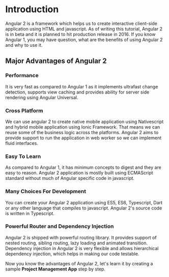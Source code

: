 # Introduction
Angular 2 is a framework which helps us to create interactive client-side application using HTML and javascript. As of writing this tutorial, Angular 2 is in beta and it is planned to hit production release in 2016.
If you know Angular 1, you may have question, what are the benefits of using Angular 2 and why to
use it. 

## Major Advantages of Angular 2
### Performance
It is very fast as compared to Angular 1 as it implements ultrafast change detection, supports view caching and provides ability for server side rendering using Angular Universal.

### Cross Platform
We can use angular 2 to create native mobile application using Nativescript and hybrid mobile application using Ionic Framework. That means we can reuse some of the business logic across the platforms. Angular 2 aims to provide support to run the application in web worker so we can implement fluid interfaces.

### Easy To Learn
As compared to Angular 1, it has minimum concepts to digest and they are easy to reason. Angular 2 application is mostly built using ECMAScript standard without much of Angular specific code in javascript.

### Many Choices For Development
You can create your Angular 2 application using ES5, ES6, Typescript, Dart or any other language that compiles to javascript. Angular 2's source code is written in Typescript.

### Powerful Router and Dependency Injection
Angular 2 is shipped with powerful routing library. It provides support of nested routing, sibling routing, lazy loading and animated transition. Dependency injection in Angular 2 is very flexible and allows hierarchical dependency injection, which helps in making our code testable.

Now you know the advantages of Angular 2, let's learn it by creating a sample **Project Management App** step by step.
